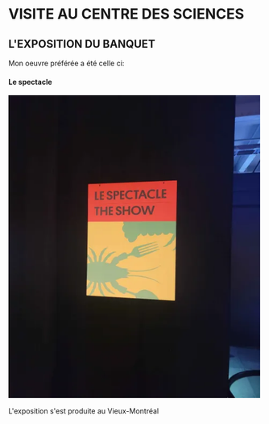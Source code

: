 # VISITE AU CENTRE DES SCIENCES

## **L'EXPOSITION DU BANQUET**
Mon oeuvre préférée a été celle ci: 
#### Le spectacle

<img src="./medias/le_spectacle.webp" width="500" height="600"/>

L'exposition s'est produite au Vieux-Montréal 
